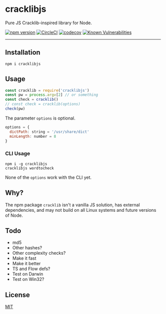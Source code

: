 # cracklibjs

Pure JS Cracklib-inspired library for Node.

[![npm version](https://img.shields.io/npm/v/cracklibjs.svg)](https://npm.im/cracklibjs) [![CircleCI](https://circleci.com/gh/zacanger/cracklibjs.svg?style=svg)](https://circleci.com/gh/zacanger/cracklibjs) [![codecov](https://codecov.io/gh/zacanger/cracklibjs/branch/master/graph/badge.svg)](https://codecov.io/gh/zacanger/cracklibjs) [![Known Vulnerabilities](https://snyk.io/test/github/zacanger/cracklibjs/badge.svg?targetFile=package.json)](https://snyk.io/test/github/zacanger/cracklibjs?targetFile=package.json)

--------

## Installation

`npm i cracklibjs`

## Usage

```javascript
const cracklib = require('cracklibjs')
const pw = process.argv[2] // or something
const check = cracklib()
// const check = cracklib(options)
check(pw)
```

The parameter `options` is optional.

```javascript
options = {
  dictPath: string = '/usr/share/dict'
  minLength: number = 8
}
```

### CLI Usage

```
npm i -g cracklibjs
cracklibjs wordtocheck
```

None of the `options` work with the CLI yet.

## Why?

The npm package `cracklib` isn't a vanilla JS solution, has external
dependencies, and may not build on all Linux systems and future versions of
Node.

## Todo

* md5
* Other hashes?
* Other complexity checks?
* Make it fast
* Make it better
* TS and Flow defs?
* Test on Darwin
* Test on Win32?

## License

[MIT](./LICENSE.md)
